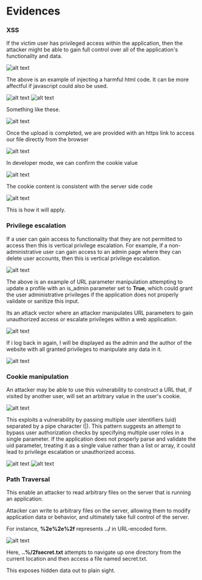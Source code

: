 # Evidences 

### XSS

If the victim user has privileged access within the application, then the attacker might be able to gain full control over all of the application's functionality and data.

![alt text](<Screenshot from 2024-05-29 10-47-58.png>)

The above is an example of injecting a harmful html code. It can be more affectful if javascript could also be used.

![alt text](<Screenshot from 2024-05-30 18-11-46.png>)
![alt text](<Screenshot from 2024-05-30 18-15-40.png>)

Something like these.

![alt text](<Screenshot from 2024-05-31 11-03-29.png>)

Once the upload is completed, we are provided with an https link to access our file directly from the browser

![alt text](<Screenshot from 2024-05-31 11-02-49.png>)

In developer mode, we can confirm the cookie value

![alt text](<Screenshot from 2024-05-31 11-03-07.png>)

The cookie content is consistent with the server side code

![alt text](<Screenshot from 2024-05-29 18-48-17.png>)

This is how it will apply.

### Privilege escalation

If a user can gain access to functionality that they are not permitted to access then this is vertical privilege escalation. For example, if a non-administrative user can gain access to an admin page where they can delete user accounts, then this is vertical privilege escalation.

![alt text](<Screenshot from 2024-05-30 18-55-56.png>)

The above is an example of URL parameter manipulation attempting to update a profile with an is_admin parameter set to **True**, which could grant the user administrative privileges if the application does not properly validate or sanitize this input.

Its an attack vector where an attacker manipulates URL parameters to gain unauthorized access or escalate privileges within a web application. 

![alt text](<Screenshot from 2024-05-29 18-51-32.png>)

If i log back in again, I will be displayed as the admin and the author of the website with all granted privileges to manipulate any data in it.

![alt text](<Screenshot from 2024-05-29 18-22-26.png>)

### Cookie manipulation

An attacker may be able to use this vulnerability to construct a URL that, if visited by another user, will set an arbitrary value in the user's cookie.

![alt text](<Screenshot from 2024-05-30 19-58-36.png>)

This exploits a vulnerability by passing multiple user identifiers (uid) separated by a pipe character (|). This pattern suggests an attempt to bypass user authorization checks by specifying multiple user roles in a single parameter. If the application does not properly parse and validate the uid parameter, treating it as a single value rather than a list or array, it could lead to privilege escalation or unauthorized access.

![alt text](<Screenshot from 2024-05-30 20-20-39.png>)
![alt text](<Screenshot from 2024-05-29 19-17-20.png>)

### Path Traversal

This enable an attacker to read arbitrary files on the server that is running an application.

Attacker can write to arbitrary files on the server, allowing them to modify application data or behavior, and ultimately take full control of the server.

For instance, **%2e%2e%2f** represents **../** in URL-encoded form.

![alt text](<Screenshot from 2024-05-29 19-20-53.png>)

Here, **..%/2fsecret.txt** attempts to navigate up one directory from the current location and then access a file named secret.txt.

This exposes hidden data out to plain sight.